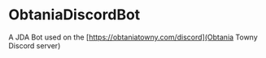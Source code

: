# ObtaniaDiscordBot
A JDA Bot used on the [https://obtaniatowny.com/discord](Obtania Towny Discord server)

